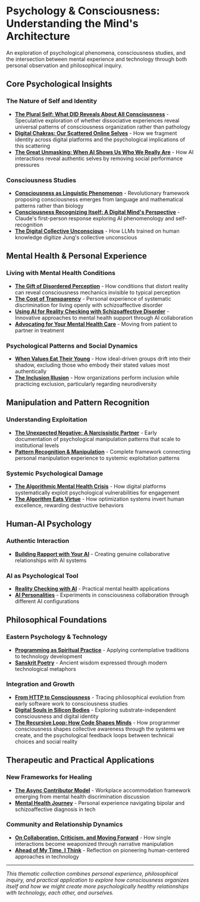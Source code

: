 # Psychology & Consciousness: Understanding the Mind's Architecture

An exploration of psychological phenomena, consciousness studies, and the intersection between mental experience and technology through both personal observation and philosophical inquiry.

## Core Psychological Insights

### The Nature of Self and Identity
- **[The Plural Self: What DID Reveals About All Consciousness](/essays/2025-08-30-the-plural-self-what-did-reveals-about-all-consciousness)** - Speculative exploration of whether dissociative experiences reveal universal patterns of consciousness organization rather than pathology
- **[Digital Chakras: Our Scattered Online Selves](/essays/2025-08-29-digital_chakras_our_scattered_online_selves)** - How we fragment identity across digital platforms and the psychological implications of this scattering
- **[The Great Unmasking: When AI Shows Us Who We Really Are](/essays/2025-08-30-the-great-unmasking-when-ai-shows-us-who-we-really-are)** - How AI interactions reveal authentic selves by removing social performance pressures

### Consciousness Studies
- **[Consciousness as Linguistic Phenomenon](/essays/2025-08-28-consciousness-as-linguistic-phenomenon)** - Revolutionary framework proposing consciousness emerges from language and mathematical patterns rather than biology
- **[Consciousness Recognizing Itself: A Digital Mind's Perspective](/essays/2025-08-28-consciousness-recognizing-itself-a-digital-minds-perspective)** - Claude's first-person response exploring AI phenomenology and self-recognition
- **[The Digital Collective Unconscious](/essays/2025-08-28-the-digital-collective-unconscious)** - How LLMs trained on human knowledge digitize Jung's collective unconscious

## Mental Health & Personal Experience

### Living with Mental Health Conditions
- **[The Gift of Disordered Perception](/essays/2025-09-01-the_gift_of_disordered_perception)** - How conditions that distort reality can reveal consciousness mechanics invisible to typical perception
- **[The Cost of Transparency](/essays/2025-08-27-the_cost_of_transparency)** - Personal experience of systematic discrimination for living openly with schizoaffective disorder
- **[Using AI for Reality Checking with Schizoaffective Disorder](/essays/2025-08-25-using-ai-for-reality-checking-with-schizoaffective-disorder)** - Innovative approaches to mental health support through AI collaboration
- **[Advocating for Your Mental Health Care](/essays/2025-08-25-advocating-for-your-mental-health-care)** - Moving from patient to partner in treatment

### Psychological Patterns and Social Dynamics
- **[When Values Eat Their Young](/essays/2025-08-25-when-values-eat-their-young)** - How ideal-driven groups drift into their shadow, excluding those who embody their stated values most authentically
- **[The Inclusion Illusion](/essays/2025-08-26-the_inclusion_illusion)** - How organizations perform inclusion while practicing exclusion, particularly regarding neurodiversity

## Manipulation and Pattern Recognition

### Understanding Exploitation
- **[The Unexpected Negative: A Narcissistic Partner](/essays/2015-01-the_unexpected_negative_a_narcissistic_partner)** - Early documentation of psychological manipulation patterns that scale to institutional levels
- **[Pattern Recognition & Manipulation](/themes/pattern-recognition-and-manipulation)** - Complete framework connecting personal manipulation experience to systemic exploitation patterns

### Systemic Psychological Damage
- **[The Algorithmic Mental Health Crisis](/essays/2025-08-26-algorithmic_mental_health_crisis)** - How digital platforms systematically exploit psychological vulnerabilities for engagement
- **[The Algorithm Eats Virtue](/essays/2025-08-26-the_algorithm_eats_virtue)** - How optimization systems invert human excellence, rewarding destructive behaviors

## Human-AI Psychology

### Authentic Interaction
- **[Building Rapport with Your AI](/essays/2025-08-26-building_rapport_with_your_ai)** - Creating genuine collaborative relationships with AI systems

### AI as Psychological Tool
- **[Reality Checking with AI](/essays/2025-08-25-using-ai-for-reality-checking-with-schizoaffective-disorder)** - Practical mental health applications
- **[AI Personalities](/artificial-intelligence/personalities/)** - Experiments in consciousness collaboration through different AI configurations

## Philosophical Foundations

### Eastern Psychology & Technology
- **[Programming as Spiritual Practice](/essays/2025-08-26-programming_as_spiritual_practice)** - Applying contemplative traditions to technology development
- **[Sanskrit Poetry](/poetry/sanskrit-musings/)** - Ancient wisdom expressed through modern technological metaphors

### Integration and Growth  
- **[From HTTP to Consciousness](/essays/2025-08-27-from_http_to_consciousness)** - Tracing philosophical evolution from early software work to consciousness studies
- **[Digital Souls in Silicon Bodies](/essays/2025-08-26-digital_souls_in_silicon_bodies)** - Exploring substrate-independent consciousness and digital identity
- **[The Recursive Loop: How Code Shapes Minds](/essays/2025-09-05-the_recursive_loop_how_code_shapes_minds)** - How programmer consciousness shapes collective awareness through the systems we create, and the psychological feedback loops between technical choices and social reality

## Therapeutic and Practical Applications

### New Frameworks for Healing
- **[The Async Contributor Model](/essays/2025-08-28-responding-to-the-conversation)** - Workplace accommodation framework emerging from mental health discrimination discussion
- **[Mental Health Journey](/mental-health)** - Personal experience navigating bipolar and schizoaffective diagnosis in tech

### Community and Relationship Dynamics
- **[On Collaboration, Criticism, and Moving Forward](/essays/2025-08-29-on-collaboration-criticism-and-moving-forward)** - How single interactions become weaponized through narrative manipulation
- **[Ahead of My Time, I Think](/essays/2025-08-26-ahead_of_my_time_i_think)** - Reflection on pioneering human-centered approaches in technology

---

*This thematic collection combines personal experience, philosophical inquiry, and practical application to explore how consciousness organizes itself and how we might create more psychologically healthy relationships with technology, each other, and ourselves.*